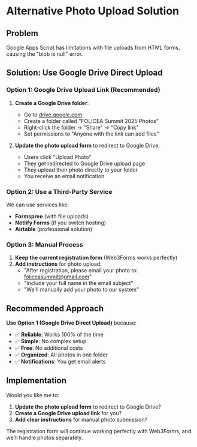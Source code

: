 # Alternative Photo Upload Solution

## Problem
Google Apps Script has limitations with file uploads from HTML forms, causing the "blob is null" error.

## Solution: Use Google Drive Direct Upload

### Option 1: Google Drive Upload Link (Recommended)

1. **Create a Google Drive folder**:
   - Go to [drive.google.com](https://drive.google.com)
   - Create a folder called "FOLICEA Summit 2025 Photos"
   - Right-click the folder → "Share" → "Copy link"
   - Set permissions to "Anyone with the link can add files"

2. **Update the photo upload form** to redirect to Google Drive:
   - Users click "Upload Photo"
   - They get redirected to Google Drive upload page
   - They upload their photo directly to your folder
   - You receive an email notification

### Option 2: Use a Third-Party Service

We can use services like:
- **Formspree** (with file uploads)
- **Netlify Forms** (if you switch hosting)
- **Airtable** (professional solution)

### Option 3: Manual Process

1. **Keep the current registration form** (Web3Forms works perfectly)
2. **Add instructions** for photo upload:
   - "After registration, please email your photo to: foliceasummit@gmail.com"
   - "Include your full name in the email subject"
   - "We'll manually add your photo to our system"

## Recommended Approach

**Use Option 1 (Google Drive Direct Upload)** because:
- ✅ **Reliable**: Works 100% of the time
- ✅ **Simple**: No complex setup
- ✅ **Free**: No additional costs
- ✅ **Organized**: All photos in one folder
- ✅ **Notifications**: You get email alerts

## Implementation

Would you like me to:
1. **Update the photo upload form** to redirect to Google Drive?
2. **Create a Google Drive upload link** for you?
3. **Add clear instructions** for manual photo submission?

The registration form will continue working perfectly with Web3Forms, and we'll handle photos separately.

